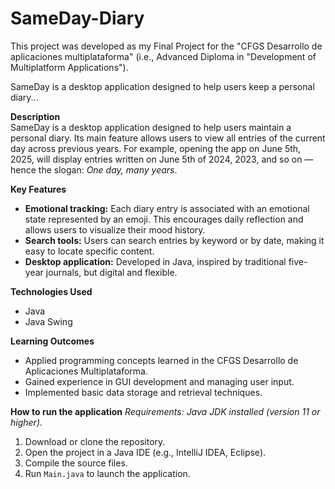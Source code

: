 # SameDay-Diary

This project was developed as my Final Project for the "CFGS Desarrollo de aplicaciones multiplataforma" (i.e., Advanced Diploma in "Development of Multiplatform Applications").

SameDay is a desktop application designed to help users keep a personal diary...


**Description**  
SameDay is a desktop application designed to help users maintain a personal diary. Its main feature allows users to view all entries of the current day across previous years. For example, opening the app on June 5th, 2025, will display entries written on June 5th of 2024, 2023, and so on — hence the slogan: *One day, many years*.  

**Key Features**  
- **Emotional tracking:** Each diary entry is associated with an emotional state represented by an emoji. This encourages daily reflection and allows users to visualize their mood history.  
- **Search tools:** Users can search entries by keyword or by date, making it easy to locate specific content.  
- **Desktop application:** Developed in Java, inspired by traditional five-year journals, but digital and flexible.  

**Technologies Used**  
- Java  
- Java Swing 

**Learning Outcomes**  
- Applied programming concepts learned in the CFGS Desarrollo de Aplicaciones Multiplataforma.  
- Gained experience in GUI development and managing user input.  
- Implemented basic data storage and retrieval techniques.  

**How to run the application**
*Requirements: Java JDK installed (version 11 or higher).*

1. Download or clone the repository.
2. Open the project in a Java IDE (e.g., IntelliJ IDEA, Eclipse).
3. Compile the source files.
4. Run `Main.java` to launch the application.

